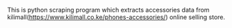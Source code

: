 This is python scraping program which extracts accessories data from kilimall(https://www.kilimall.co.ke/phones-accessories/) online selling store.
